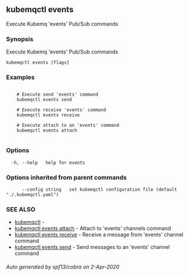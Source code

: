 ## kubemqctl events

Execute Kubemq 'events' Pub/Sub commands

### Synopsis

Execute Kubemq 'events' Pub/Sub commands

```
kubemqctl events [flags]
```

### Examples

```

	# Execute send 'events' command
 	kubemqctl events send

	# Execute receive 'events' command
	kubemqctl events receive

	# Execute attach to an 'events' command
	kubemqctl events attach


```

### Options

```
  -h, --help   help for events
```

### Options inherited from parent commands

```
      --config string   set kubemqctl configuration file (default "./.kubemqctl.yaml")
```

### SEE ALSO

* [kubemqctl](kubemqctl.md)	 - 
* [kubemqctl events attach](kubemqctl_events_attach.md)	 - Attach to 'events' channels command
* [kubemqctl events receive](kubemqctl_events_receive.md)	 - Receive a message from 'events' channel command
* [kubemqctl events send](kubemqctl_events_send.md)	 - Send messages to an 'events' channel command

###### Auto generated by spf13/cobra on 2-Apr-2020
